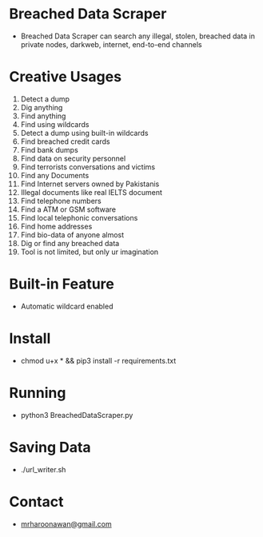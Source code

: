 # Breached Data Scraper
- Breached Data Scraper can search any illegal, stolen, breached data in private nodes, darkweb, internet, end-to-end channels

# Creative Usages
1. Detect a dump
2. Dig anything
3. Find anything
4. Find using wildcards
5. Detect a dump using built-in wildcards
6. Find breached credit cards
7. Find bank dumps
8. Find data on security personnel
9. Find terrorists conversations and victims
10. Find any Documents
11. Find Internet servers owned by Pakistanis
12. Illegal documents like real IELTS document
13. Find telephone numbers
14. Find a ATM or GSM software
15. Find local telephonic conversations
16. Find home addresses
17. Find bio-data of anyone almost
18. Dig or find any breached data
19. Tool is not limited, but only ur imagination

# Built-in Feature
- Automatic wildcard enabled


# Install
- chmod u+x * && pip3 install -r requirements.txt

# Running
- python3 BreachedDataScraper.py

 # Saving Data
- ./url_writer.sh

# Contact
- mrharoonawan@gmail.com
